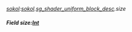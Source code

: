 _[sokol](../../modules/sokol/sokol-module.md):[sokol](../../modules/sokol/sokol-module.md).[sg\_shader\_uniform\_block\_desc](../../modules/sokol/sokol-sg_shader_uniform_block_desc.md).size_
##### Field size:[Int](../../modules/wonkey/wonkey-types-int.md)
